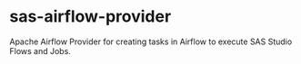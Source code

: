 # sas-airflow-provider
Apache Airflow Provider for creating tasks in Airflow to execute SAS Studio Flows and Jobs.
